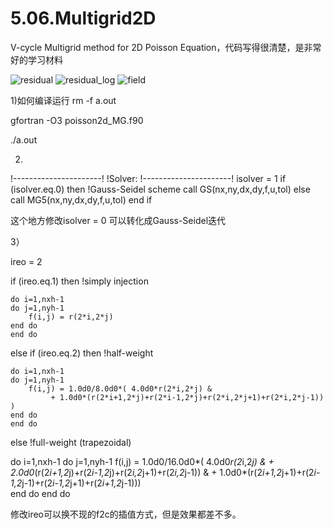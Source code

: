 # 5.06.Multigrid2D
V-cycle Multigrid method for 2D Poisson Equation，代码写得很清楚，是非常好的学习材料


![residual](https://cloud.githubusercontent.com/assets/15114859/10856500/27fbcbd0-7f16-11e5-96af-89f90d1cfa5e.png)
![residual_log](https://cloud.githubusercontent.com/assets/15114859/10856503/299b622a-7f16-11e5-989e-769513abe097.png)
![field](https://cloud.githubusercontent.com/assets/15114859/10856504/2aa99ede-7f16-11e5-840f-220a99dc9485.png)

1)如何编译运行
rm -f a.out

gfortran -O3 poisson2d_MG.f90

./a.out

2)
!----------------------!
!Solver:
!----------------------!
isolver = 1
if (isolver.eq.0) then !Gauss-Seidel scheme
	call GS(nx,ny,dx,dy,f,u,tol)
else
	call MG5(nx,ny,dx,dy,f,u,tol)
end if

这个地方修改isolver = 0 可以转化成Gauss-Seidel迭代

3）

ireo = 2

if (ireo.eq.1) then !simply injection

	do i=1,nxh-1
	do j=1,nyh-1
		f(i,j) = r(2*i,2*j) 							  	
	end do
	end do

else if (ireo.eq.2) then !half-weight

	do i=1,nxh-1
	do j=1,nyh-1
		f(i,j) = 1.0d0/8.0d0*( 4.0d0*r(2*i,2*j) &
			 + 1.0d0*(r(2*i+1,2*j)+r(2*i-1,2*j)+r(2*i,2*j+1)+r(2*i,2*j-1)) )							  	
	end do
	end do

else !full-weight (trapezoidal)

do i=1,nxh-1
do j=1,nyh-1
	f(i,j) = 1.0d0/16.0d0*( 4.0d0*r(2*i,2*j) &
	     + 2.0d0*(r(2*i+1,2*j)+r(2*i-1,2*j)+r(2*i,2*j+1)+r(2*i,2*j-1)) &
	     + 1.0d0*(r(2*i+1,2*j+1)+r(2*i-1,2*j-1)+r(2*i-1,2*j+1)+r(2*i+1,2*j-1)))							  	
end do
end do

修改ireo可以换不现的f2c的插值方式，但是效果都差不多。


